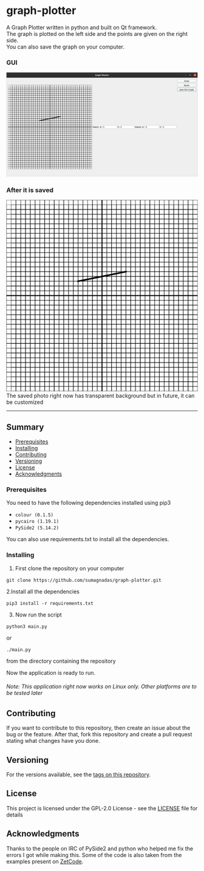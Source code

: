 # graph-plotter

A Graph Plotter written in python and built on Qt framework.\
The graph is plotted on the left side and the points are given on the right side.\
You can also save the graph on your computer.
### GUI
![graph](resources/GUI.png)
### After it is saved
![saved](resources/saved.png)
The saved photo right now has transparent background but in future, it can be customized


---
## Summary

  - [Prerequisites](#prerequisites)
  - [Installing](#installing)
  - [Contributing](#contributing)
  - [Versioning](#versioning)
  - [License](#license)
  - [Acknowledgments](#acknowledgments)

### Prerequisites

You need to have the following dependencies installed using pip3

- ``colour (0.1.5)``
- ``pycairo (1.19.1)``
- ``PySide2 (5.14.2)``

You can also use requirements.txt to install all the dependencies.


### Installing
1. First clone the repository on your computer
```
git clone https://github.com/sumagnadas/graph-plotter.git
```
2.Install all the dependencies
```
pip3 install -r requirements.txt
```
3. Now run the script
```
python3 main.py
```
or
```
./main.py
```
from the directory containing the repository

Now the application is ready to run.

###### Note: This application right now works on Linux only. Other platforms are to be tested later


## Contributing
If you want to contribute to this repository, then create an issue about the bug or the feature. After that, fork this repository and create a pull request stating what changes have you done.


## Versioning

For the versions available, see the [tags on this repository](https://github.com/sumagnadas/graph-plotter/tags).

## License
This project is licensed under the GPL-2.0 License - see the [LICENSE](LICENSE) file for details

## Acknowledgments
Thanks to the people on IRC of PySide2 and python who helped me fix the errors I got while making this. Some of the code is also taken from the examples present on <a href="zetcode.com">ZetCode</a>.
